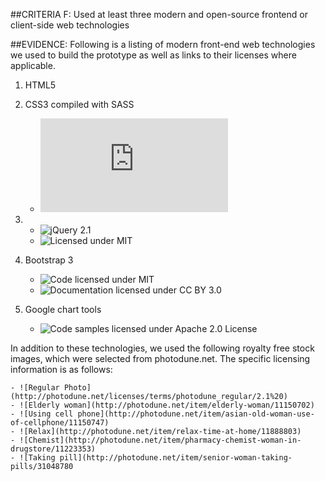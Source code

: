 ##CRITERIA F:
Used at least three modern and open-source frontend or client-side web technologies

##EVIDENCE:
Following is a listing of modern front-end web technologies we used to build the prototype as well as links to their licenses where applicable.

1.  HTML5

2.  CSS3 compiled with SASS 

    - ![SASS Licensed under MIT](http://sass-lang.com/documentation/file.MIT-LICENSE.html)

3.  - ![jQuery 2.1](https://jquery.org/license/)
    - ![Licensed under MIT](https://tldrlegal.com/license/mit-license)

4.  Bootstrap 3

    - ![Code licensed under MIT](https://github.com/twbs/bootstrap/blob/master/LICENSE)
    - ![Documentation licensed under CC BY 3.0](https://creativecommons.org/licenses/by/3.0/)

5.  Google chart tools  

    - ![Code samples licensed under Apache 2.0 License](http://www.apache.org/licenses/LICENSE-2.0) 

In addition to these technologies, we used the following royalty free stock images, which were selected from photodune.net.  The specific licensing information is as follows:

    - ![Regular Photo](http://photodune.net/licenses/terms/photodune_regular/2.1%20)
    - ![Elderly woman](http://photodune.net/item/elderly-woman/11150702)
    - ![Using cell phone](http://photodune.net/item/asian-old-woman-use-of-cellphone/11150747)
    - ![Relax](http://photodune.net/item/relax-time-at-home/11888803)
    - ![Chemist](http://photodune.net/item/pharmacy-chemist-woman-in-drugstore/11223353)
    - ![Taking pill](http://photodune.net/item/senior-woman-taking-pills/31048780
    
    
